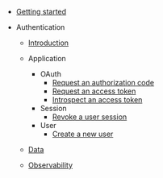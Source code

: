- [Getting started](README.md)
- Authentication

  - [Introduction](/docs/authentication-api/README.md)
  - Application

    - OAuth
      - [Request an authorization code](/docs/authentication-api/api/POST-v1_oauth_authorize.md)
      - [Request an access token](/docs/authentication-api/api/POST-v1_oauth_token.md)
      - [Introspect an access token](/docs/authentication-api/api/GET-v1_oauth_introspect.md)
    - Session
      - [Revoke a user session](/docs/authentication-api/api/DELETE-v1_session_session_id.md)
    - User
      - [Create a new user](/docs/authentication-api/api/POST-v1_user.md)

  - [Data](/docs/authentication-api/data.md)
  - [Observability](/docs/authentication-api/observability.md)
